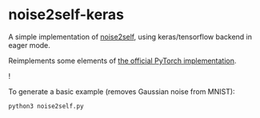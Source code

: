 # noise2self-keras
A simple implementation of [noise2self](https://arxiv.org/abs/1901.11365), using keras/tensorflow backend in eager mode.

Reimplements some elements of [the official PyTorch implementation](https://github.com/czbiohub/noise2self). 

!

To generate a basic example (removes Gaussian noise from MNIST):

```shell
python3 noise2self.py
````
